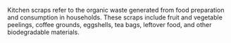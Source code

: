 Kitchen scraps refer to the organic waste generated from food preparation and consumption in households. These scraps include fruit and vegetable peelings, coffee grounds, eggshells, tea bags, leftover food, and other biodegradable materials.
